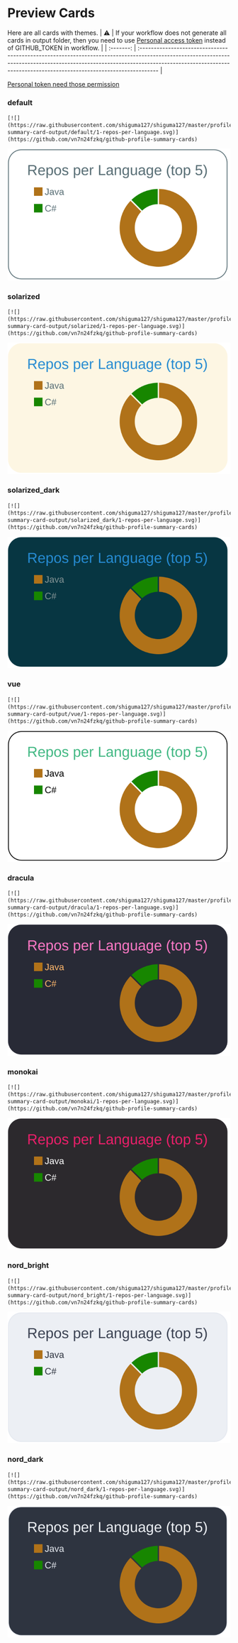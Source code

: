
# Preview Cards

Here are all cards with themes.
| :warning: | If your workflow does not generate all cards in output folder, then you need to use [Personal access token](https://docs.github.com/en/actions/configuring-and-managing-workflows/creating-and-storing-encrypted-secrets) instead of GITHUB_TOKEN in workflow. |
| :-------: | :------------------------------------------------------------------------------------------------------------------------------------------------------------------------------------------------------------------------------------------------ |

[Personal token need those permission](https://github.com/vn7n24fzkq/github-profile-summary-cards/wiki/Personal-access-token-permissions)


### default


```
[![](https://raw.githubusercontent.com/shiguma127/shiguma127/master/profile-summary-card-output/default/1-repos-per-language.svg)](https://github.com/vn7n24fzkq/github-profile-summary-cards)
```
![](https://raw.githubusercontent.com/shiguma127/shiguma127/master/profile-summary-card-output/default/1-repos-per-language.svg)


### solarized


```
[![](https://raw.githubusercontent.com/shiguma127/shiguma127/master/profile-summary-card-output/solarized/1-repos-per-language.svg)](https://github.com/vn7n24fzkq/github-profile-summary-cards)
```
![](https://raw.githubusercontent.com/shiguma127/shiguma127/master/profile-summary-card-output/solarized/1-repos-per-language.svg)


### solarized_dark


```
[![](https://raw.githubusercontent.com/shiguma127/shiguma127/master/profile-summary-card-output/solarized_dark/1-repos-per-language.svg)](https://github.com/vn7n24fzkq/github-profile-summary-cards)
```
![](https://raw.githubusercontent.com/shiguma127/shiguma127/master/profile-summary-card-output/solarized_dark/1-repos-per-language.svg)


### vue


```
[![](https://raw.githubusercontent.com/shiguma127/shiguma127/master/profile-summary-card-output/vue/1-repos-per-language.svg)](https://github.com/vn7n24fzkq/github-profile-summary-cards)
```
![](https://raw.githubusercontent.com/shiguma127/shiguma127/master/profile-summary-card-output/vue/1-repos-per-language.svg)


### dracula


```
[![](https://raw.githubusercontent.com/shiguma127/shiguma127/master/profile-summary-card-output/dracula/1-repos-per-language.svg)](https://github.com/vn7n24fzkq/github-profile-summary-cards)
```
![](https://raw.githubusercontent.com/shiguma127/shiguma127/master/profile-summary-card-output/dracula/1-repos-per-language.svg)


### monokai


```
[![](https://raw.githubusercontent.com/shiguma127/shiguma127/master/profile-summary-card-output/monokai/1-repos-per-language.svg)](https://github.com/vn7n24fzkq/github-profile-summary-cards)
```
![](https://raw.githubusercontent.com/shiguma127/shiguma127/master/profile-summary-card-output/monokai/1-repos-per-language.svg)


### nord_bright


```
[![](https://raw.githubusercontent.com/shiguma127/shiguma127/master/profile-summary-card-output/nord_bright/1-repos-per-language.svg)](https://github.com/vn7n24fzkq/github-profile-summary-cards)
```
![](https://raw.githubusercontent.com/shiguma127/shiguma127/master/profile-summary-card-output/nord_bright/1-repos-per-language.svg)


### nord_dark


```
[![](https://raw.githubusercontent.com/shiguma127/shiguma127/master/profile-summary-card-output/nord_dark/1-repos-per-language.svg)](https://github.com/vn7n24fzkq/github-profile-summary-cards)
```
![](https://raw.githubusercontent.com/shiguma127/shiguma127/master/profile-summary-card-output/nord_dark/1-repos-per-language.svg)

